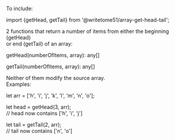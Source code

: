 To include:

import {getHead, getTail} from '@writetome51/array-get-head-tail';

2 functions that return a number of items from either the beginning (getHead)  
or end (getTail) of an array:

getHead(numberOfItems, array): any[]  

getTail(numberOfItems, array): any[]  

Neither of them modify the source array.  
Examples:

let arr = ['h', 'i', 'j', 'k', 'l', 'm', 'n', 'o'];

let head = getHead(3, arr);  
// head now contains ['h', 'i', 'j']

let tail = getTail(2, arr);  
// tail now contains ['n', 'o']
